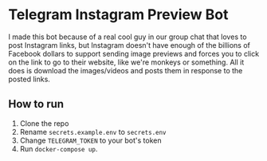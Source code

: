 # Telegram Instagram Preview Bot

I made this bot because of a real cool guy in our group chat that loves to post Instagram links, but Instagram doesn't have enough of the billions of Facebook dollars to support sending image previews and forces you to click on the link to go to their website, like we're monkeys or something. All it does is download the images/videos and posts them in response to the posted links.

## How to run

1. Clone the repo
2. Rename `secrets.example.env` to `secrets.env`
3. Change `TELEGRAM_TOKEN` to your bot's token
4. Run `docker-compose up`.